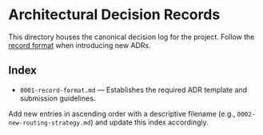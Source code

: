 # Architectural Decision Records

This directory houses the canonical decision log for the project. Follow the [record format](./0001-record-format.md) when introducing new ADRs.

## Index

- `0001-record-format.md` — Establishes the required ADR template and submission guidelines.

Add new entries in ascending order with a descriptive filename (e.g., `0002-new-routing-strategy.md`) and update this index accordingly.
